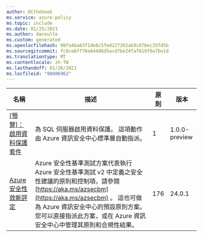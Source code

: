 ```yaml
---
author: DCtheGeek
ms.service: azure-policy
ms.topic: include
ms.date: 01/25/2021
ms.author: dacoulte
ms.custom: generated
ms.openlocfilehash: 00fa46a83f1de8c5fed227202ab9c076ec35fd5b
ms.sourcegitcommit: fc8ce6ff76e64486d5acd7be24faf819f0a7be1d
ms.translationtype: MT
ms.contentlocale: zh-TW
ms.lasthandoff: 01/26/2021
ms.locfileid: "98806962"
---
```

|名稱 |描述 |原則 |版本 |
|---|---|---|---|
|[\[預覽\]：啟用資料保護套件](https://github.com/Azure/azure-policy/blob/master/built-in-policies/policySetDefinitions/Security%20Center/ASC_DataProtection.json) |為 SQL 伺服器啟用資料保護。 這項動作由 Azure 資訊安全中心標準層自動指派。 |1 |1.0.0-preview |
|[Azure 安全性效能評定](https://github.com/Azure/azure-policy/blob/master/built-in-policies/policySetDefinitions/Security%20Center/AzureSecurityCenter.json) |Azure 安全性基準測試方案代表執行 Azure 安全性基準測試 v2 中定義之安全性建議的原則和控制項，請參閱 [https://aka.ms/azsecbm](https://aka.ms/azsecbm) 。 這也可做為 Azure 資訊安全中心的預設原則方案。 您可以直接指派此方案，或在 Azure 資訊安全中心中管理其原則和合規性結果。 |176 |24.0.1 |

